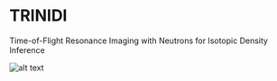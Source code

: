 # TRINIDI
Time-of-Flight Resonance Imaging with Neutrons for Isotopic Density Inference


![alt text](https://github.com/lanl/trinidi/blob/main/uc.svg?raw=true)

